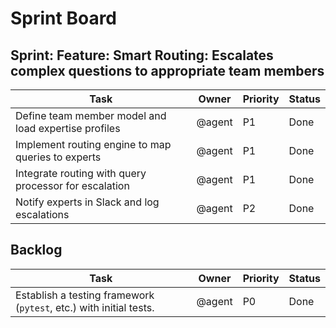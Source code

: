 # Sprint Board

## Sprint: **Feature:** **Smart Routing**: Escalates complex questions to appropriate team members
| Task | Owner | Priority | Status |
| --- | --- | --- | --- |
| Define team member model and load expertise profiles | @agent | P1 | Done |
| Implement routing engine to map queries to experts | @agent | P1 | Done |
| Integrate routing with query processor for escalation | @agent | P1 | Done |
| Notify experts in Slack and log escalations | @agent | P2 | Done |
## Backlog
| Task | Owner | Priority | Status |
| --- | --- | --- | --- |
| Establish a testing framework (`pytest`, etc.) with initial tests. | @agent | P0 | Done |
